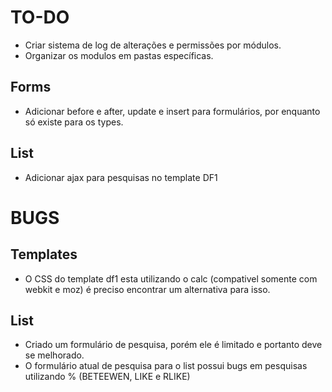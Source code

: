 TO-DO
=====
- Criar sistema de log de alterações e permissões por módulos.
- Organizar os modulos em pastas específicas.

Forms
-----
- Adicionar before e after, update e insert para formulários, por enquanto só existe para os types.


List
----
- Adicionar ajax para pesquisas no template DF1

BUGS
====

Templates
---------
- O CSS do template df1 esta utilizando o calc (compativel somente com webkit e moz) é preciso encontrar um alternativa para isso.


List
----
- Criado um formulário de pesquisa, porém ele é limitado e portanto deve se melhorado.
- O formulário atual de pesquisa para o list possui bugs em pesquisas utilizando % (BETEEWEN, LIKE e RLIKE)
